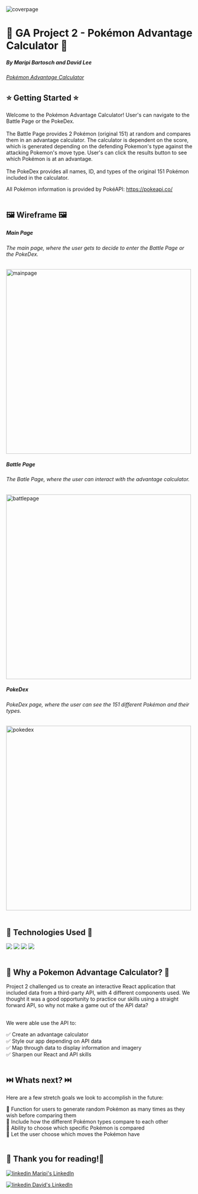 <img width="auto" src="https://user-images.githubusercontent.com/112284075/206890248-d9256769-9996-4bb2-af7a-2478a75c3843.png" alt="coverpage">

# 👾 GA Project 2 - Pokémon Advantage Calculator 👾
##### By Maripi Bartosch and David Lee
###### [Pokémon Advantage Calculator](https://davipi.netlify.app/)

## ⭐ Getting Started ⭐
Welcome to the Pokémon Advantage Calculator! User's can navigate to the Battle Page or the PokeDex. <br>
<br>
The Battle Page provides 2 Pokémon (original 151) at random and compares them in an advantage calculator. The calculator is dependent on the score, which is generated depending on the defending Pokemon's type against the attacking Pokemon's move type. User's can click the results button to see which Pokémon is at an advantage. <br>
<br>
The PokeDex provides all names, ID, and types of the original 151 Pokémon included in the calculator.

All Pokémon information is provided by PokéAPI: https://pokeapi.co/ <br><br>

## 🖼️ Wireframe 🖼️
##### Main Page
###### The main page, where the user gets to decide to enter the Battle Page or the PokeDex.
<img width="auto" height="500" src="https://user-images.githubusercontent.com/112284075/206890352-0e89921a-7a0f-4da6-8ab8-ae2ecf2ed43d.png" alt="mainpage">

##### Battle Page
###### The Batle Page, where the user can interact with the advantage calculator.
<img width="auto" height="500" src="https://user-images.githubusercontent.com/112284075/206890464-5c01329f-0fc3-4cb0-98bd-66447567c38f.png" alt="battlepage">

##### PokeDex
###### PokeDex page, where the user can see the 151 different Pokémon and their types.
<img width="auto" height="500" src="https://user-images.githubusercontent.com/112284075/206890533-05e76688-423b-4604-b453-7ce688016c64.png" alt="pokedex"> <br><br>

## 🚀 Technologies Used 🚀
<img src="https://img.shields.io/badge/React-20232A?style=for-the-badge&logo=react&logoColor=61DAFB">
<img src="https://img.shields.io/badge/JavaScript-323330?style=for-the-badge&logo=javascript&logoColor=F7DF1E">
<img src="https://img.shields.io/badge/CSS3-1572B6?style=for-the-badge&logo=css3&logoColor=whit">
<img src="https://img.shields.io/badge/HTML5-E34F26?style=for-the-badge&logo=html5&logoColor=white"><br><br>

## 🤔 Why a Pokemon Advantage Calculator? 🤔
Project 2 challenged us to create an interactive React application that included data from a third-party API, with 4 different components used. We thought it was a good opportunity to practice our skills using a straight forward API, so why not make a game out of the API data?<br><br>

We were able use the API to:<br>

✅ Create an advantage calculator<br>
✅ Style our app depending on API data<br>
✅ Map through data to display information and imagery<br>
✅ Sharpen our React and API skills<br><br>

## ⏭️ Whats next? ⏭️
Here are a few stretch goals we look to accomplish in the future:<br>

📄 Function for users to generate random Pokémon as many times as they wish before comparing them<br>
📄 Include how the different Pokémon types compare to each other<br>
📄 Ability to choose which specific Pokémon is compared<br>
📄 Let the user choose which moves the Pokémon have<br>
<br>
## 🙏 Thank you for reading!🙏
<p>
  <a href="https://www.linkedin.com/in/maripirs/" rel="nofollow noreferrer">
    <img src="https://i.stack.imgur.com/gVE0j.png" alt="linkedin"> Maripi's LinkedIn
  </a>
<p>
<p>
  <a href="https://www.linkedin.com/in/iamdavidhanlee" rel="nofollow noreferrer">
    <img src="https://i.stack.imgur.com/gVE0j.png" alt="linkedin"> David's LinkedIn
  </a>
<p>

